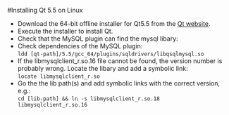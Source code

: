 
#Installing Qt 5.5 on Linux

* Download the 64-bit offline installer for Qt5.5 from the [Qt website](https://www.qt.io/download-open-source/#section-2).
* Execute the installer to install Qt.
* Check that the MySQL plugin can find the mysql libary:
 * Check dependencies of the MySQL plugin:  
   `ldd [qt-path]/5.5/gcc_64/plugins/sqldrivers/libqsqlmysql.so`
  * If the libmysqlclient_r.so.16 file cannot be found, the version number is probably wrong. Locate the libary and add a symbolic link:  
   `locate libmysqlclient_r.so`
  * Go the the lib path(s) and add symbolic links with the correct version, e.g.:  
   `cd [lib-path] && ln -s libmysqlclient_r.so.18 libmysqlclient_r.so.16`

